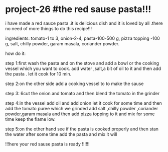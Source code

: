 # project-26  #the red sause pasta!!!

i have made a red sauce pasta 
.it is delicious dish and it is loved by all
.there no need of more things to do this recipe!!!

ingredients:
tomato-1 to 3, 
onion-2-4, 
pasta-100-500 g, 
pizza topping -100 g, 
salt, 
chilly powder, 
garam masala, 
coriander powder.

how do it:

step 1:first wash the pasta and on the stove and add a bowl or the cooking vessel which you want to cook.
add water ,salt,a bit of oil to it and then add the pasta .
let it cook for 10 min.

step 2:on the other side add a cooking vessel to to make the sause 

step 3: 6cut the onion and tomato and then blend the tomato in the grinder 

step 4:in the vessel add oil and add onion let it cook for some time 
and then add the tomato puree which we grinded 
add salt ,chilly powder ,coriander powder,garam masala and then add pizza topping to it 
and mix for some time keep the flame low.

step 5:on the other hand see if the pasta is cooked properly 
and then stan the water after some time add the pasta and mix it will 

   !!!here your red sause pasta is ready !!!!!!


